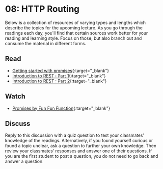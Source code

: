 08: HTTP Routing
======================================================================================

Below is a collection of resources of varying types and lengths which describe the topics for the upcoming lecture.  As you go through the readings each day, you'll find that certain sources work better for your reading and learning style. Focus on those, but also branch out and consume the material in different forms.

## Read
* [Getting started with promises](https://developers.google.com/web/fundamentals/getting-started/primers/promises){:target="_blank"}
* [Introduction to REST : Part 1](https://medium.com/extend/what-is-rest-a-simple-explanation-for-beginners-part-1-introduction-b4a072f8740f){:target="_blank"}
* [Introduction to REST : Part 2](https://medium.com/extend/what-is-rest-a-simple-explanation-for-beginners-part-2-rest-constraints-129a4b69a582){:target="_blank"}

## Watch
* [Promises by Fun Fun Function](https://www.youtube.com/watch?v=2d7s3spWAzo){:target="_blank"}

## Discuss

Reply to this discussion with a quiz question to test your classmates’ knowledge of the readings. Alternatively, if you found yourself curious or found a topic unclear, ask a question to further your own knowledge. Then review your classmates' responses and answer one of their questions. If you are the first student to post a question, you do not need to go back and answer a question.
